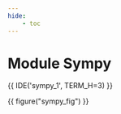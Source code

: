 ```yaml
--- 
hide:
    - toc 
---
```

# Module Sympy
 
 
{{ IDE('sympy_1', TERM_H=3) }}

{{ figure("sympy_fig") }}
